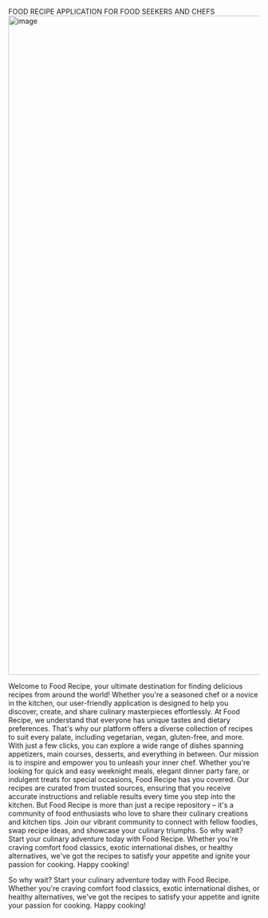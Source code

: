 FOOD RECIPE APPLICATION FOR FOOD SEEKERS AND CHEFS
<img width="1320" alt="image" src="https://github.com/Adesojy/food-recipe/assets/157706849/8a06b5df-4880-45ce-9f51-28e6cdd7d6c6">

Welcome to Food Recipe, your ultimate destination for finding delicious recipes from around the world! Whether you're a seasoned chef or a novice in the kitchen, our user-friendly application is designed to help you discover, create, and share culinary masterpieces effortlessly.
At Food Recipe, we understand that everyone has unique tastes and dietary preferences. That's why our platform offers a diverse collection of recipes to suit every palate, including vegetarian, vegan, gluten-free, and more. With just a few clicks, you can explore a wide range of dishes spanning appetizers, main courses, desserts, and everything in between. Our mission is to inspire and empower you to unleash your inner chef. Whether you're looking for quick and easy weeknight meals, elegant dinner party fare, or indulgent treats for special occasions, Food Recipe has you covered. Our recipes are curated from trusted sources, ensuring that you receive accurate instructions and reliable results every time you step into the kitchen. But Food Recipe is more than just a recipe repository – it's a community of food enthusiasts who love to share their culinary creations and kitchen tips. Join our vibrant community to connect with fellow foodies, swap recipe ideas, and showcase your culinary triumphs. So why wait? Start your culinary adventure today with Food Recipe. Whether you're craving comfort food classics, exotic international dishes, or healthy alternatives, we've got the recipes to satisfy your appetite and ignite your passion for cooking. Happy cooking!


So why wait? Start your culinary adventure today with Food Recipe. Whether you're craving comfort food classics, exotic international dishes, or healthy alternatives, we've got the recipes to satisfy your appetite and ignite your passion for cooking. Happy cooking!
